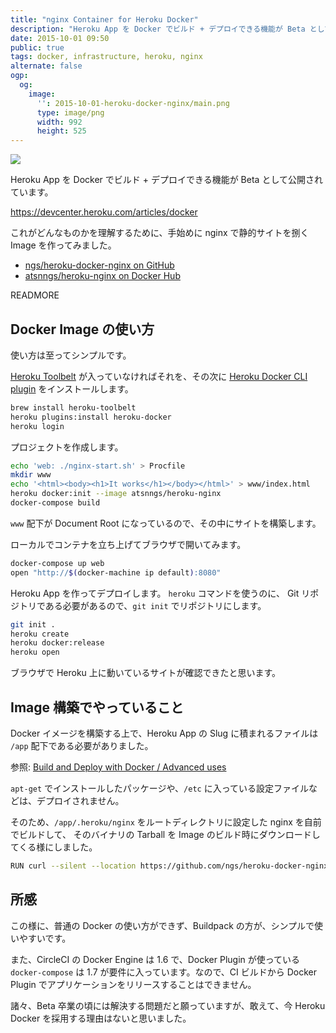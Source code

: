 ```yaml
---
title: "nginx Container for Heroku Docker"
description: "Heroku App を Docker でビルド + デプロイできる機能が Beta として公開されており、これがどんなものかを理解するために、手始めに nginx で静的サイトを捌く Image を作ってみました。"
date: 2015-10-01 09:50
public: true
tags: docker, infrastructure, heroku, nginx
alternate: false
ogp:
  og:
    image:
      '': 2015-10-01-heroku-docker-nginx/main.png
      type: image/png
      width: 992
      height: 525
---
```


![](2015-10-01-heroku-docker-nginx/main.png)

Heroku App を Docker でビルド + デプロイできる機能が Beta として公開されています。

https://devcenter.heroku.com/articles/docker

これがどんなものかを理解するために、手始めに nginx で静的サイトを捌く Image を作ってみました。

- [ngs/heroku-docker-nginx on GitHub](https://github.com/ngs/heroku-docker-nginx)
- [atsnngs/heroku-nginx on Docker Hub](https://hub.docker.com/r/atsnngs/heroku-nginx/)

READMORE

## Docker Image の使い方

使い方は至ってシンプルです。

[Heroku Toolbelt] が入っていなければそれを、その次に [Heroku Docker CLI plugin] をインストールします。

```sh
brew install heroku-toolbelt
heroku plugins:install heroku-docker
heroku login
```

プロジェクトを作成します。

```sh
echo 'web: ./nginx-start.sh' > Procfile
mkdir www
echo '<html><body><h1>It works</h1></body></html>' > www/index.html
heroku docker:init --image atsnngs/heroku-nginx
docker-compose build
```

`www` 配下が Document Root になっているので、その中にサイトを構築します。

ローカルでコンテナを立ち上げてブラウザで開いてみます。

```sh
docker-compose up web
open "http://$(docker-machine ip default):8080"
```

Heroku App を作ってデプロイします。 `heroku` コマンドを使うのに、
Git リポジトリである必要があるので、`git init` でリポジトリにします。

```sh
git init .
heroku create
heroku docker:release
heroku open
```

ブラウザで Heroku 上に動いているサイトが確認できたと思います。

## Image 構築でやっていること

Docker イメージを構築する上で、Heroku App の Slug に積まれるファイルは `/app` 配下である必要がありました。

参照: [Build and Deploy with Docker / Advanced uses](https://devcenter.heroku.com/articles/docker#advanced-uses)

`apt-get` でインストールしたパッケージや、`/etc` に入っている設定ファイルなどは、デプロイされません。

そのため、`/app/.heroku/nginx` をルートディレクトリに設定した nginx を自前でビルドして、
そのバイナリの Tarball を Image のビルド時にダウンロードしてくる様にしました。

```sh
RUN curl --silent --location https://github.com/ngs/heroku-docker-nginx/raw/master/nginx.tar.gz | tar xz -C /app/.heroku/nginx/sbin
```

## 所感

この様に、普通の Docker の使い方ができず、Buildpack の方が、シンプルで使いやすいです。

また、CircleCI の Docker Engine は 1.6 で、Docker Plugin が使っている `docker-compose` は 1.7 が要件に入っています。なので、CI ビルドから Docker Plugin でアプリケーションをリリースすることはできません。

諸々、Beta 卒業の頃には解決する問題だと願っていますが、敢えて、今 Heroku Docker を採用する理由はないと思いました。


[Heroku Toolbelt]: https://toolbelt.heroku.com/
[Heroku Docker CLI plugin]: https://github.com/heroku/heroku-docker
